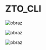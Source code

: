 # ZTO_CLI
![obraz](https://user-images.githubusercontent.com/25710314/216007361-e534f618-0e00-4b15-83d1-9e5b0aa453d4.png)

![obraz](https://user-images.githubusercontent.com/25710314/216007428-3b6c6e9b-61ea-4699-9975-17e6bc129ce4.png)

![obraz](https://user-images.githubusercontent.com/25710314/216007530-bf8e112c-c1ba-4b31-b11e-228a3afe9542.png)
